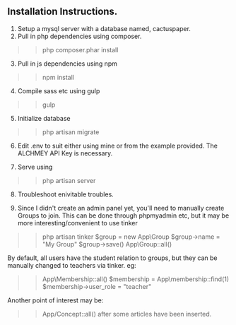 ## Installation Instructions.

1) Setup a mysql server with a database named, cactuspaper.
2) Pull in php dependencies using composer.

>> php composer.phar install

3) Pull in js dependencies using npm

>> npm install


4) Compile sass etc using gulp

>> gulp

5) Initialize database

>> php artisan migrate

6) Edit .env to suit either using mine or from the example provided.
   The ALCHMEY API Key is necessary.


7) Serve using

>> php artisan server

8) Troubleshoot enivitable troubles.


9) Since I didn't create an admin panel yet, you'll need to manually create Groups to join.
This can be done through phpmyadmin etc, but it may be more interesting/convenient to use tinker

>> php artisan tinker
>> $group = new App\Group
>> $group->name = "My Group"
>> $group->save()
>> App\Group::all()

By default, all users have the student relation to groups, but they can be manually changed
to teachers via tinker.
eg:
>> App\Membership::all()
>> $membership = App\membership::find(1)
>> $membership->user_role = "teacher"

Another point of interest may be:
>> App/Concept::all()
after some articles have been inserted.
